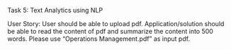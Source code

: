 Task 5: Text Analytics using NLP

User Story: User should be able to upload pdf. Application/solution should be able to read the content of pdf and
summarize the content into 500 words. Please use “Operations Management.pdf” as input pdf.
